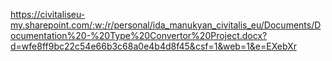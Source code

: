 https://civitaliseu-my.sharepoint.com/:w:/r/personal/ida_manukyan_civitalis_eu/Documents/Documentation%20-%20Type%20Convertor%20Project.docx?d=wfe8ff9bc22c54e66b3c68a0e4b4d8f45&csf=1&web=1&e=EXebXr
